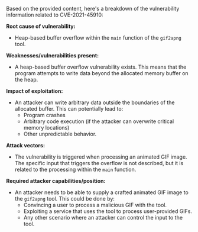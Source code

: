 Based on the provided content, here's a breakdown of the vulnerability information related to CVE-2021-45910:

**Root cause of vulnerability:**
- Heap-based buffer overflow within the `main` function of the `gif2apng` tool.

**Weaknesses/vulnerabilities present:**
- A heap-based buffer overflow vulnerability exists. This means that the program attempts to write data beyond the allocated memory buffer on the heap.

**Impact of exploitation:**
- An attacker can write arbitrary data outside the boundaries of the allocated buffer. This can potentially lead to:
    - Program crashes
    - Arbitrary code execution (if the attacker can overwrite critical memory locations)
    - Other unpredictable behavior.

**Attack vectors:**
- The vulnerability is triggered when processing an animated GIF image. The specific input that triggers the overflow is not described, but it is related to the processing within the `main` function.

**Required attacker capabilities/position:**
- An attacker needs to be able to supply a crafted animated GIF image to the `gif2apng` tool. This could be done by:
    - Convincing a user to process a malicious GIF with the tool.
    - Exploiting a service that uses the tool to process user-provided GIFs.
    - Any other scenario where an attacker can control the input to the tool.